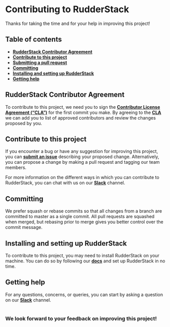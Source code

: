 # Contributing to RudderStack

Thanks for taking the time and for your help in improving this project!

## Table of contents

- [**RudderStack Contributor Agreement**](#rudderstack-contributor-agreement)
- [**Contribute to this project**](#contribute-to-this-project)
- [**Submitting a pull request**](#submitting-a-pull-request)
- [**Committing**](#committing)
- [**Installing and setting up RudderStack**](#installing-and-setting-up-rudderstack)
- [**Getting help**](#getting-help)

## RudderStack Contributor Agreement

To contribute to this project, we need you to sign the [**Contributor License Agreement (“CLA”)**][CLA] for the first commit you make. By agreeing to the [**CLA**][CLA]
we can add you to list of approved contributors and review the changes proposed by you.

## Contribute to this project

If you encounter a bug or have any suggestion for improving this project, you can [**submit an issue**][issue] describing your proposed change. Alternatively, you can propose a change by making a pull request and tagging our team members.

For more information on the different ways in which you can contribute to RudderStack, you can chat with us on our [**Slack**](https://rudderstack.com/join-rudderstack-slack-community/) channel.

## Committing

We prefer squash or rebase commits so that all changes from a branch are committed to master as a single commit. All pull requests are squashed when merged, but rebasing prior to merge gives you better control over the commit message.

## Installing and setting up RudderStack

To contribute to this project, you may need to install RudderStack on your machine. You can do so by following our [**docs**](https://rudderstack.com/docs/get-started/installing-and-setting-up-rudderstack) and set up RudderStack in no time.

## Getting help

For any questions, concerns, or queries, you can start by asking a question on our [**Slack**](https://rudderstack.com/join-rudderstack-slack-community/) channel.
<br><br>

### We look forward to your feedback on improving this project!


<!----variables---->

[issue]: https://github.com/rudderlabs/rudder-sdk-ios/issues/new
[CLA]: https://rudderlabs.wufoo.com/forms/rudderlabs-contributor-license-agreement

